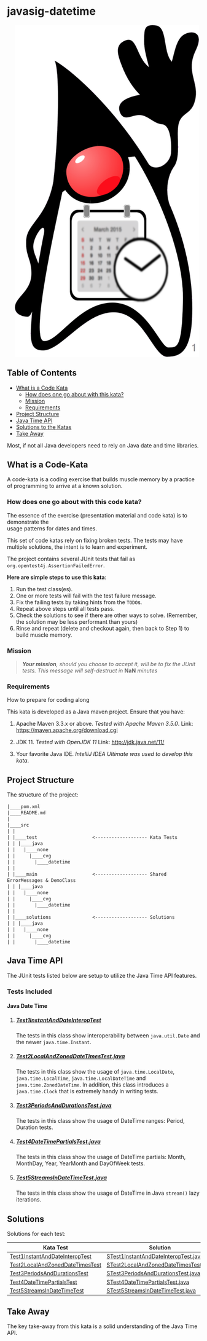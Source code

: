 # javasig-datetime

<img align="center" src="docs/DukeTime.png" alt="Java Duke Date Time Logo" title="Java Duke Date Time" hspace="20" width="480"/>

## Table of Contents
* [What is a Code Kata](#WhatIsACodeKata)
  * [How does one go about with this kata?](#HowToSolveKata)
  * [Mission](#Mission)
  * [Requirements](#Requirements)
* [Project Structure](#ProjectStructure)
* [Java Time API](#JavaTime)
* [Solutions to the Katas](#Solutions)
* [Take Away](#TakeAway)

Most, if not all Java developers need to rely on Java date and time libraries. 

## <a name="WhatIsACodeKata"></a>What is a Code-Kata

A code-kata is a coding exercise that builds muscle memory by a practice of programming to arrive 
at a known solution.

### <a name="HowToSolveKata"></a>How does one go about with this code kata?

The essence of the exercise (presentation material and code kata) is to demonstrate the  
usage patterns for dates and times.

This set of code katas rely on fixing broken tests. The tests may have multiple solutions, the 
intent is to learn and experiment. 

The project contains several JUnit tests that fail as `org.opentest4j.AssertionFailedError`. 

<span style=“color:green;”>**Here are simple steps to use this kata**</span>:

1. Run the test class(es).
1. One or more tests will fail with the test failure message.
1. Fix the failing tests by taking hints from the `TODO`s.
1. Repeat above steps until all tests pass.
1. Check the solutions to see if there are other ways to solve. 
(Remember, the solution may be less performant than yours)
1. Rinse and repeat (delete and checkout again, then back to Step 1) to build muscle memory.

### <a name="Mission"></a>Mission
> ***Your mission**, should you choose to accept it, will be to fix the JUnit tests. This 
message will self-destruct in* **NaN** *minutes*

### <a name="Requirements"></a>Requirements
How to prepare for coding along

This kata is developed as a Java maven project. Ensure that you have:

1. Apache Maven 3.3.x or above. _Tested with Apache Maven 3.5.0_.
    Link: https://maven.apache.org/download.cgi

1. JDK 11. _Tested with OpenJDK 11_
    Link: http://jdk.java.net/11/

1. Your favorite Java IDE. _IntelliJ IDEA Ultimate was used to develop this kata_.
 
## <a name="ProjectStructure"></a>Project Structure

The structure of the project:
```
|____pom.xml
|____README.md
|
|____src
| |
| |____test                    <------------------- Kata Tests
| | |____java
| |   |____none
| |     |____cvg
| |       |____datetime
| |
| |____main                    <------------------- Shared ErrorMessages & DemoClass
| | |____java
| |   |____none
| |     |____cvg
| |       |____datetime
| |
| |____solutions               <------------------- Solutions 
| | |____java
| |   |____none
| |     |____cvg
| |       |____datetime
```

## <a name="JavaTime"></a>Java Time API

The JUnit tests listed below are setup to utilize the Java Time API features.

### Tests Included

#### Java Date Time

1. ##### [Test1InstantAndDateInteropTest](src/test/java/none/cvg/datetime/Test1InstantAndDateInteropTest.java)

   The tests in this class show interoperability between `java.util.Date` and the newer `java.time.Instant`. 

1. ##### [Test2LocalAndZonedDateTimesTest.java](src/test/java/none/cvg/datetime/Test2LocalAndZonedDateTimesTest.java) 

   The tests in this class show the usage of `java.time.LocalDate`, `java.time.LocalTime`, `java.time.LocalDateTime` and `java.time.ZonedDateTime`. 
   In addition, this class introduces a `java.time.Clock` that is extremely handy in writing tests. 

1. ##### [Test3PeriodsAndDurationsTest.java](src/test/java/none/cvg/datetime/Test3PeriodsAndDurationsTest.java)

   The tests in this class show the usage of DateTime ranges: Period, Duration tests. 

1. ##### [Test4DateTimePartialsTest.java](src/test/java/none/cvg/datetime/Test4DateTimePartialsTest.java)

   The tests in this class show the usage of DateTime partials: Month, MonthDay, Year, YearMonth and DayOfWeek tests. 

1. ##### [Test5StreamsInDateTimeTest.java](src/test/java/none/cvg/datetime/Test5StreamsInDateTimeTest.java)

   The tests in this class show the usage of DateTime in Java `stream()` lazy iterations. 

      
## <a name="Solutions"></a>Solutions

Solutions for each test:

Kata Test | Solution
------------ | -------------
[Test1InstantAndDateInteropTest](src/test/java/none/cvg/datetime/Test1InstantAndDateInteropTest.java) | [STest1InstantAndDateInteropTest.java](src/solutions/java/none/cvg/datetime/STest1InstantAndDateInteropTest.java)
[Test2LocalAndZonedDateTimesTest](src/test/java/none/cvg/datetime/Test2LocalAndZonedDateTimesTest.java) | [STest2LocalAndZonedDateTimesTest.java](src/solutions/java/none/cvg/datetime/STest2LocalAndZonedDateTimesTest.java)
[Test3PeriodsAndDurationsTest](src/test/java/none/cvg/datetime/Test3PeriodsAndDurationsTest.java) | [STest3PeriodsAndDurationsTest.java](src/solutions/java/none/cvg/datetime/STest3PeriodsAndDurationsTest.java)
[Test4DateTimePartialsTest](src/test/java/none/cvg/datetime/Test4DateTimePartialsTest.java) | [STest4DateTimePartialsTest.java](src/solutions/java/none/cvg/datetime/STest4DateTimePartialsTest.java)
[Test5StreamsInDateTimeTest](src/test/java/none/cvg/datetime/Test5StreamsInDateTimeTest.java) | [STest5StreamsInDateTimeTest.java](src/solutions/java/none/cvg/datetime/STest5StreamsInDateTimeTest.java)
    

## <a name="TakeAway"></a>Take Away

The key take-away from this kata is a solid understanding of the Java Time API.
